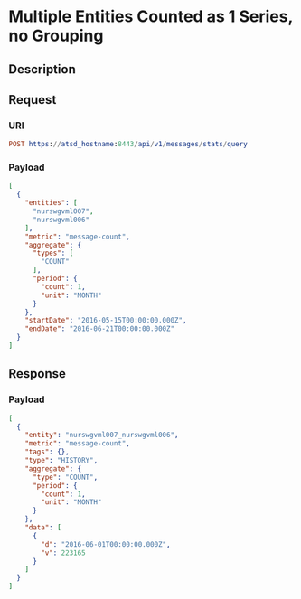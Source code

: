 # Multiple Entities Counted as 1 Series, no Grouping

## Description

## Request

### URI
```elm
POST https://atsd_hostname:8443/api/v1/messages/stats/query
```
### Payload

```json
[
  {
    "entities": [
      "nurswgvml007",
      "nurswgvml006"
    ],
    "metric": "message-count",
    "aggregate": {
      "types": [
        "COUNT"
      ],
      "period": {
        "count": 1,
        "unit": "MONTH"
      }
    },
    "startDate": "2016-05-15T00:00:00.000Z",
    "endDate": "2016-06-21T00:00:00.000Z"
  }
]
```

## Response

### Payload
```json
[
  {
    "entity": "nurswgvml007_nurswgvml006",
    "metric": "message-count",
    "tags": {},
    "type": "HISTORY",
    "aggregate": {
      "type": "COUNT",
      "period": {
        "count": 1,
        "unit": "MONTH"
      }
    },
    "data": [
      {
        "d": "2016-06-01T00:00:00.000Z",
        "v": 223165
      }
    ]
  }
]
```

